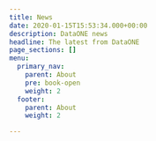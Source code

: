 ```yaml
---
title: News
date: 2020-01-15T15:53:34.000+00:00
description: DataONE news
headline: The latest from DataONE
page_sections: []
menu:
  primary_nav:
    parent: About
    pre: book-open
    weight: 2
  footer:
    parent: About
    weight: 2

---
```

